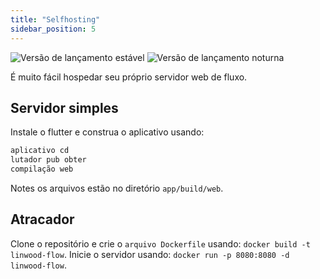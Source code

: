 ```yaml
---
title: "Selfhosting"
sidebar_position: 5
---
```


![Versão de lançamento estável](https://img.shields.io/badge/dynamic/yaml?color=c4840d&label=Stable&query=%24.version&url=https%3A%2F%2Fraw.githubusercontent.com%2FLinwoodCloud%2FFlow%2Fstable%2Fapp%2Fpubspec.yaml&style=for-the-badge) ![Versão de lançamento noturna](https://img.shields.io/badge/dynamic/yaml?color=f7d28c&label=Nightly&query=%24.version&url=https%3A%2F%2Fraw.githubusercontent.com%2FLinwoodCloud%2FFlow%2Fnightly%2Fapp%2Fpubspec.yaml&style=for-the-badge)

É muito fácil hospedar seu próprio servidor web de fluxo.

## Servidor simples

Instale o flutter e construa o aplicativo usando:

```bash
aplicativo cd
lutador pub obter
compilação web
```

Notes os arquivos estão no diretório `app/build/web`.

## Atracador

Clone o repositório e crie o `arquivo Dockerfile` usando: `docker build -t linwood-flow`. Inicie o servidor usando: `docker run -p 8080:8080 -d linwood-flow`.
